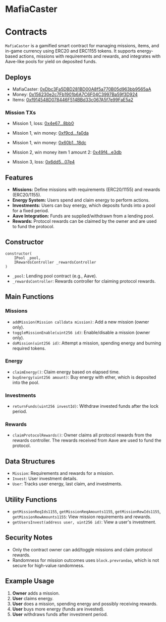 # MafiaCaster

# Contracts

`MafiaCaster` is a gamified smart contract for managing missions, items, and in-game currency using ERC20 and ERC1155 tokens. It supports energy-based actions, missions with requirements and rewards, and integrates with Aave-like pools for yield on deposited funds.

## Deploys

- MafiaCaster: [0xDbc3Fa5DBD281BD00A8f5a770B05d963bb9565aA](https://sepolia.basescan.org/address/0xdbc3fa5dbd281bd00a8f5a770b05d963bb9565aa#code)
- Money: [0x156230e2c7Fb1901b6A7C6F04C3997Ba59f3D924](https://sepolia.basescan.org/address/0x156230e2c7Fb1901b6A7C6F04C3997Ba59f3D924#code)
- Items: [0xf914548D078446F514BBd33c067A5f7e99FaE5a2](https://sepolia.basescan.org/address/0xf914548D078446F514BBd33c067A5f7e99FaE5a2#code)

### Mission TXs

- Mission 1, loss: [0x4e67...8bb0](https://sepolia.basescan.org/tx/0x4e673dda5e2917af3bd9d63f6f09bde660841b4bee7846e30fd96b34c0f88bb0#eventlog)

- Mission 1, win money: [0xf9cd...fa0da](https://sepolia.basescan.org/tx/0xf9cd891701ad2af9fcd980208bf1b534ccac5d0cd1331e6ea6d41c99c1bfa0da#eventlog)

- Mission 1, win money: [0x60b1...18dc](https://sepolia.basescan.org/tx/0x60b1e76aebf6ab577f52d8c3e74dc9132afaefbff9f3442e8a28fcb0519818dc#eventlog)

- Mission 2, win money item 1 amount 2: [0x49f4...e3db](https://sepolia.basescan.org/tx/0x49f4f02945e7f606d810d8ea17d39614d46123be64f6397c8eb23b2030eae3db#eventlog)

- Mission 3, loss: [0x6dd5...07e4](https://sepolia.basescan.org/tx/0x6dd55ef5e7decd35078281371a052700db7aa61c7d94d844d0917a64ab5807e4#eventlog)

## Features

- **Missions:** Define missions with requirements (ERC20/1155) and rewards (ERC20/1155).
- **Energy System:** Users spend and claim energy to perform actions.
- **Investments:** Users can buy energy, which deposits funds into a pool for a fixed period.
- **Aave Integration:** Funds are supplied/withdrawn from a lending pool.
- **Rewards:** Protocol rewards can be claimed by the owner and are used to fund the protocol.

## Constructor

```solidity
constructor(
    IPool _pool,
    IRewardsController _rewardsController
)
```
- `_pool`: Lending pool contract (e.g., Aave).
- `_rewardsController`: Rewards controller for claiming protocol rewards.

## Main Functions

### Missions

- `addMission(Mission calldata mission)`: Add a new mission (owner only).
- `toggleMissionEnable(uint256 id)`: Enable/disable a mission (owner only).
- `doMission(uint256 id)`: Attempt a mission, spending energy and burning required tokens.

### Energy

- `claimEnergy()`: Claim energy based on elapsed time.
- `buyEnergy(uint256 amount)`: Buy energy with ether, which is deposited into the pool.

### Investments

- `returnFunds(uint256 investId)`: Withdraw invested funds after the lock period.

### Rewards

- `claimProtocolRewards()`: Owner claims all protocol rewards from the rewards controller. The rewards received from Aave are used to fund the protocol.

## Data Structures

- `Mission`: Requirements and rewards for a mission.
- `Invest`: User investment details.
- `User`: Tracks user energy, last claim, and investments.

## Utility Functions

- `getMissionReqIds1155`, `getMissionReqAmounts1155`, `getMissionRewIds1155`, `getMissionRewAmounts1155`: View mission requirements and rewards.
- `getUsersInvest(address user, uint256 id)`: View a user's investment.

## Security Notes

- Only the contract owner can add/toggle missions and claim protocol rewards.
- Randomness for mission outcomes uses `block.prevrandao`, which is not secure for high-value randomness.

## Example Usage

1. **Owner** adds a mission.
2. **User** claims energy.
3. **User** does a mission, spending energy and possibly receiving rewards.
4. **User** buys more energy (funds are invested).
5. **User** withdraws funds after investment period.

